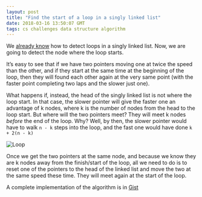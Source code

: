```yaml
---
layout: post
title: "Find the start of a loop in a singly linked list"
date: 2018-03-16 13:50:07 GMT
tags: cs challenges data structure algorithm
---
```


We [already know](https://iamvolonbolon.tumblr.com/post/168327385830/loops-in-a-singly-linked-list) how to detect loops in a singly linked list. Now, we are going to detect the node where the loop starts. 

It’s easy to see that if we have two pointers moving one at twice the speed than the other, and if they start at the same time at the beginning of the loop, then they will found each other again at the very same point (with the faster point completing two laps and the slower just one). 

What happens if, instead, the head of the singly linked list is not where the loop start. In that case, the slower pointer will give the faster one an advantage of k nodes, where k is the number of nodes from the head to the loop start. But where will the two pointers meet? They will meet k nodes *before* the end of the loop. Why? Well, by then, the slower pointer would have to walk `n - k` steps into the loop, and the fast one would have done `k + 2(n - k)`

![Loop](https://i.imgur.com/OQoiYEG.gif)

Once we get the two pointers at the same node, and because we know they are k nodes away from the finish/start of the loop, all we need to do is to reset one of the pointers to the head of the linked list and move the two at the same speed these time. They will meet again at the start of the loop. 

A complete implementation of the algorithm is in [Gist](https://gist.github.com/volonbolon/5bc6d6783eb0a2af9278b7a76088f5d0)